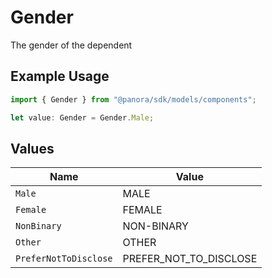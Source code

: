 # Gender

The gender of the dependent

## Example Usage

```typescript
import { Gender } from "@panora/sdk/models/components";

let value: Gender = Gender.Male;
```

## Values

| Name                   | Value                  |
| ---------------------- | ---------------------- |
| `Male`                 | MALE                   |
| `Female`               | FEMALE                 |
| `NonBinary`            | NON-BINARY             |
| `Other`                | OTHER                  |
| `PreferNotToDisclose`  | PREFER_NOT_TO_DISCLOSE |